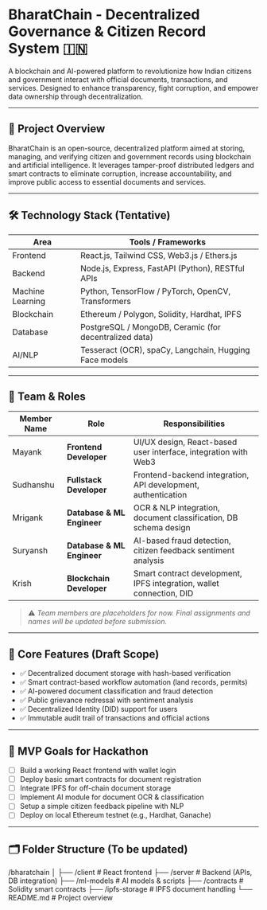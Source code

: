 # BharatChain - Decentralized Governance & Citizen Record System 🇮🇳

A blockchain and AI-powered platform to revolutionize how Indian citizens and government interact with official documents, transactions, and services. Designed to enhance transparency, fight corruption, and empower data ownership through decentralization.

---

## 🧠 Project Overview

BharatChain is an open-source, decentralized platform aimed at storing, managing, and verifying citizen and government records using blockchain and artificial intelligence. It leverages tamper-proof distributed ledgers and smart contracts to eliminate corruption, increase accountability, and improve public access to essential documents and services.

---

## 🛠️ Technology Stack (Tentative)

| Area               | Tools / Frameworks                                      |
|--------------------|----------------------------------------------------------|
| Frontend           | React.js, Tailwind CSS, Web3.js / Ethers.js             |
| Backend            | Node.js, Express, FastAPI (Python), RESTful APIs        |
| Machine Learning   | Python, TensorFlow / PyTorch, OpenCV, Transformers       |
| Blockchain         | Ethereum / Polygon, Solidity, Hardhat, IPFS             |
| Database           | PostgreSQL / MongoDB, Ceramic (for decentralized data)  |
| AI/NLP             | Tesseract (OCR), spaCy, Langchain, Hugging Face models  |

---

## 👥 Team & Roles

| Member Name        | Role                                                  | Responsibilities |
|--------------------|--------------------------------------------------------|------------------|
| Mayank             | **Frontend Developer**                                 | UI/UX design, React-based user interface, integration with Web3 |
| Sudhanshu          | **Fullstack Developer**                                | Frontend-backend integration, API development, authentication   |
| Mrigank            | **Database & ML Engineer**                             | OCR & NLP integration, document classification, DB schema design |
| Suryansh           | **Database & ML Engineer**                             | AI-based fraud detection, citizen feedback sentiment analysis     |
| Krish              | **Blockchain Developer**                               | Smart contract development, IPFS integration, wallet connection, DID |

> ⚠️ *Team members are placeholders for now. Final assignments and names will be updated before submission.*

---

## 🧩 Core Features (Draft Scope)

- ✅ Decentralized document storage with hash-based verification
- ✅ Smart contract-based workflow automation (land records, permits)
- ✅ AI-powered document classification and fraud detection
- ✅ Public grievance redressal with sentiment analysis
- ✅ Decentralized Identity (DID) support for users
- ✅ Immutable audit trail of transactions and official actions

---

## 🚀 MVP Goals for Hackathon

- [ ] Build a working React frontend with wallet login
- [ ] Deploy basic smart contracts for document registration
- [ ] Integrate IPFS for off-chain document storage
- [ ] Implement AI module for document OCR & classification
- [ ] Setup a simple citizen feedback pipeline with NLP
- [ ] Deploy on local Ethereum testnet (e.g., Hardhat, Ganache)

---

## 🗂️ Folder Structure (To be updated)

/bharatchain
│
├── /client # React frontend
├── /server # Backend (APIs, DB integration)
├── /ml-models # AI models & scripts
├── /contracts # Solidity smart contracts
├── /ipfs-storage # IPFS document handling
└── README.md # Project overview
